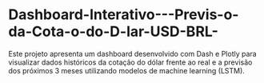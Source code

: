 # Dashboard-Interativo---Previs-o-da-Cota-o-do-D-lar-USD-BRL-
Este projeto apresenta um dashboard desenvolvido com Dash e Plotly para visualizar dados históricos da cotação do dólar frente ao real e a previsão dos próximos 3 meses utilizando modelos de machine learning (LSTM).
